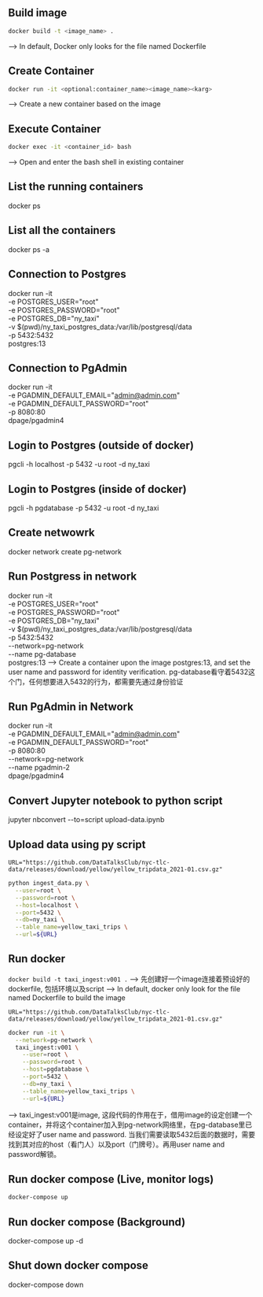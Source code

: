 ## Build image 
```bash
docker build -t <image_name> .
```
--> In default, Docker only looks for the file named Dockerfile

## Create Container
```bash
docker run -it <optional:container_name><image_name><karg>
```
--> Create a new container based on the image

## Execute Container
```bash
docker exec -it <container_id> bash
```
--> Open and enter the bash shell in existing container

## List the running containers
docker ps

## List all the containers
docker ps -a

## Connection to Postgres
docker run -it \
  -e POSTGRES_USER="root" \
  -e POSTGRES_PASSWORD="root" \
  -e POSTGRES_DB="ny_taxi" \
  -v $(pwd)/ny_taxi_postgres_data:/var/lib/postgresql/data \
  -p 5432:5432 \
  postgres:13

## Connection to PgAdmin
docker run -it \
  -e PGADMIN_DEFAULT_EMAIL="admin@admin.com" \
  -e PGADMIN_DEFAULT_PASSWORD="root" \
  -p 8080:80 \
  dpage/pgadmin4

## Login to Postgres (outside of docker)
pgcli -h localhost -p 5432 -u root -d ny_taxi

## Login to Postgres (inside of docker)
pgcli -h pgdatabase -p 5432 -u root -d ny_taxi

## Create netwowrk
docker network create pg-network

## Run Postgress in network
docker run -it \
  -e POSTGRES_USER="root" \
  -e POSTGRES_PASSWORD="root" \
  -e POSTGRES_DB="ny_taxi" \
  -v $(pwd)/ny_taxi_postgres_data:/var/lib/postgresql/data \
  -p 5432:5432 \
  --network=pg-network \
  --name pg-database \
  postgres:13
--> Create a container upon the image postgres:13, and set the user name and password for identity verification. pg-database看守着5432这个门，任何想要进入5432的行为，都需要先通过身份验证

## Run PgAdmin in Network
docker run -it \
  -e PGADMIN_DEFAULT_EMAIL="admin@admin.com" \
  -e PGADMIN_DEFAULT_PASSWORD="root" \
  -p 8080:80 \
  --network=pg-network \
  --name pgadmin-2 \
  dpage/pgadmin4

## Convert Jupyter notebook to python script
jupyter nbconvert --to=script upload-data.ipynb

## Upload data using py script
```
URL="https://github.com/DataTalksClub/nyc-tlc-data/releases/download/yellow/yellow_tripdata_2021-01.csv.gz"
```
```bash
python ingest_data.py \
  --user=root \
  --password=root \
  --host=localhost \
  --port=5432 \
  --db=ny_taxi \
  --table_name=yellow_taxi_trips \
  --url=${URL}
```
## Run docker
```docker build -t taxi_ingest:v001 .```
--> 先创建好一个image连接着预设好的dockerfile, 包括环境以及script
--> In default, docker only look for the file named Dockerfile to build the image

```URL="https://github.com/DataTalksClub/nyc-tlc-data/releases/download/yellow/yellow_tripdata_2021-01.csv.gz"```

```bash
docker run -it \
  --network=pg-network \
  taxi_ingest:v001 \
    --user=root \
    --password=root \
    --host=pgdatabase \
    --port=5432 \
    --db=ny_taxi \
    --table_name=yellow_taxi_trips \
    --url=${URL}
```

--> taxi_ingest:v001是image, 这段代码的作用在于，借用image的设定创建一个container，并将这个container加入到pg-network网络里，在pg-database里已经设定好了user name and password. 当我们需要读取5432后面的数据时，需要找到其对应的host（看门人）以及port（门牌号）。再用user name and password解锁。

## Run docker compose (Live, monitor logs)
```bash
docker-compose up
```
## Run docker compose (Background)
docker-compose up -d

## Shut down docker compose
docker-compose down
